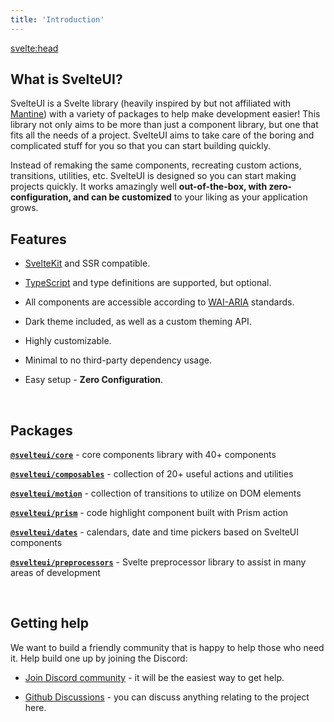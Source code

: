 ```yaml
---
title: 'Introduction'
---
```


<svelte:head>

  <title>Introduction - SvelteUI</title>
</svelte:head>

<script>
  // @ts-nocheck
  import { BottomNav } from '$lib/components';
  import { base } from '$app/paths';
</script>

## What is SvelteUI?

SvelteUI is a Svelte library (heavily inspired by but not affiliated with [Mantine](https://mantine.dev/)) with a variety of packages to help make development easier! This library not only aims to be more than just a component library, but one that fits all the needs of a project. SvelteUI aims to take care of the boring and complicated stuff for you so that you can start building quickly.

Instead of remaking the same components, recreating custom actions, transitions, utilities, etc. SvelteUI is designed so you can start making projects quickly. It works amazingly well **out-of-the-box, with zero-configuration, and can be customized** to your liking as your application grows.

## Features

- [SvelteKit](https://kit.svelte.dev/) and SSR compatible.
- [TypeScript](https://typescriptlang.org/) and type definitions are supported, but optional.
- All components are accessible according to [WAI-ARIA](https://www.w3.org/WAI/standards-guidelines/aria/) standards.
- Dark theme included, as well as a custom theming API.
- Highly customizable.
- Minimal to no third-party dependency usage.
- Easy setup - **Zero Configuration**.

  <br />

## Packages

**[`@svelteui/core`]({base}/core/button)** - core components library with 40+ components

**[`@svelteui/composables`]({base}/composables/use-click-outside)** - collection of 20+ useful actions and utilities

**[`@svelteui/motion`]({base}/motion/typewriter)** - collection of transitions to utilize on DOM elements

**[`@svelteui/prism`]({base}/others/prism)** - code highlight component built with Prism action

**[`@svelteui/dates`]({base}/dates/getting-started)** - calendars, date and time pickers based on SvelteUI components

**[`@svelteui/preprocessors`]({base}/preprocessors/view-source)** - Svelte preprocessor library to assist in many areas of development

  <br />

## Getting help

We want to build a friendly community that is happy to help those who need it. Help build one up by joining the Discord:

- [Join Discord community](https://discord.gg/2J2xmzCS79) - it will be the easiest way to get help.
- [Github Discussions](https://github.com/svelteuidev/svelteui/discussions) - you can discuss anything relating to the project here.

  <BottomNav slug='/installation' title='Installation' group='Getting Started' />
